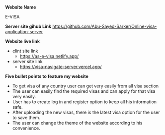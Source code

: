 **Website Name**

E-VISA


**Server site gihub Link**
 https://github.com/Abu-Sayed-Sarker/Online-visa-application-server

**Website live link**
* clint site link
  * https://as-e-visa.netlify.app/
* server site link
  * https://visa-navigate-server.vercel.app/


**Five bullet points to feature my website**


* To get visa of any country user can get very easily from all visa section
* The user can easily find the required visas and can apply for that visa very easily.
* User has to create log in and register option to keep all his information safe.
* After uploading the new visas, there is the latest visa option for the user to save them.
* The user can change the theme of the website according to his convenience.
